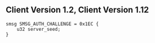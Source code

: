 ## Client Version 1.2, Client Version 1.12

```rust,ignore
smsg SMSG_AUTH_CHALLENGE = 0x1EC {
    u32 server_seed;    
}

```
